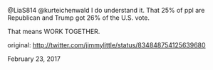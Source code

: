 @LiaS814 @kurteichenwald I do understand it. That 25% of ppl are Republican and Trump got 26% of the U.S. vote. 

That means WORK TOGETHER. 

original: http://twitter.com/jimmylittle/status/834848754125639680 

February 23, 2017